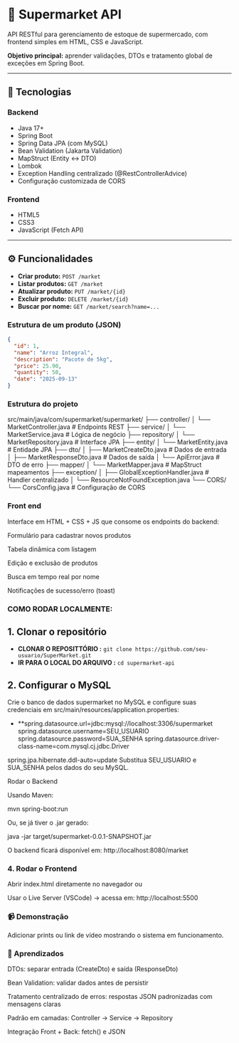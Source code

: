 # 🛒 Supermarket API

API RESTful para gerenciamento de estoque de supermercado, com frontend simples em HTML, CSS e JavaScript.

**Objetivo principal:** aprender validações, DTOs e tratamento global de exceções em Spring Boot.

---

## 🚀 Tecnologias

### Backend
- Java 17+
- Spring Boot
- Spring Data JPA (com MySQL)
- Bean Validation (Jakarta Validation)
- MapStruct (Entity ↔ DTO)
- Lombok
- Exception Handling centralizado (@RestControllerAdvice)
- Configuração customizada de CORS

### Frontend
- HTML5
- CSS3
- JavaScript (Fetch API)

---

## ⚙️ Funcionalidades

- **Criar produto:** `POST /market`
- **Listar produtos:** `GET /market`
- **Atualizar produto:** `PUT /market/{id}`
- **Excluir produto:** `DELETE /market/{id}`
- **Buscar por nome:** `GET /market/search?name=...`

### Estrutura de um produto (JSON)
```json
{
  "id": 1,
  "name": "Arroz Integral",
  "description": "Pacote de 5kg",
  "price": 25.90,
  "quantity": 50,
  "date": "2025-09-13"
}
```
### Estrutura do projeto

src/main/java/com/supermarket/supermarket/
├── controller/
│   └── MarketController.java       # Endpoints REST
├── service/
│   └── MarketService.java          # Lógica de negócio
├── repository/
│   └── MarketRepository.java       # Interface JPA
├── entity/
│   └── MarketEntity.java           # Entidade JPA
├── dto/
│   ├── MarketCreateDto.java        # Dados de entrada
│   ├── MarketResponseDto.java      # Dados de saída
│   └── ApiError.java               # DTO de erro
├── mapper/
│   └── MarketMapper.java           # MapStruct mapeamentos
├── exception/
│   ├── GlobalExceptionHandler.java # Handler centralizado
│   └── ResourceNotFoundException.java
└── CORS/
    └── CorsConfig.java             # Configuração de CORS
    
### Front end
Interface em HTML + CSS + JS que consome os endpoints do backend:

Formulário para cadastrar novos produtos

Tabela dinâmica com listagem

Edição e exclusão de produtos

Busca em tempo real por nome

Notificações de sucesso/erro (toast)

### COMO RODAR LOCALMENTE:
## 1. Clonar o repositório
- **CLONAR O REPOSITTÓRIO :** `git clone https://github.com/seu-usuario/SuperMarket.git`
- **IR PARA O LOCAL DO ARQUIVO :** `cd supermarket-api`
## 2. Configurar o MySQL
Crie o banco de dados supermarket no MySQL e configure suas credenciais em src/main/resources/application.properties:
- **spring.datasource.url=jdbc:mysql://localhost:3306/supermarket
spring.datasource.username=SEU_USUARIO
spring.datasource.password=SUA_SENHA
spring.datasource.driver-class-name=com.mysql.cj.jdbc.Driver

spring.jpa.hibernate.ddl-auto=update
Substitua SEU_USUARIO e SUA_SENHA pelos dados do seu MySQL. 

Rodar o Backend

Usando Maven:

mvn spring-boot:run


Ou, se já tiver o .jar gerado:

java -jar target/supermarket-0.0.1-SNAPSHOT.jar


O backend ficará disponível em:
http://localhost:8080/market

### 4. Rodar o Frontend

Abrir index.html diretamente no navegador
ou

Usar o Live Server (VSCode) → acessa em: http://localhost:5500

### 📹 Demonstração

Adicionar prints ou link de vídeo mostrando o sistema em funcionamento.

### 📌 Aprendizados

DTOs: separar entrada (CreateDto) e saída (ResponseDto)

Bean Validation: validar dados antes de persistir

Tratamento centralizado de erros: respostas JSON padronizadas com mensagens claras

Padrão em camadas: Controller → Service → Repository

Integração Front + Back: fetch() e JSON


